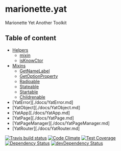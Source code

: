 # marionette.yat

Marionette Yet Another Toolkit

## Table of content
* [Helpers](./docs/helpers/readme.md)
	* [mixin](./docs/helpers/mixin.md)
	* [isKnowCtor](./docs/helpers/mixin.md)	
* [Mixins](./docs/mixins/readme.md)	
	* [GetNameLabel](./docs/mixins/get-name-label.md)
	* [GetOptionProperty](./docs/mixins/get-option-property.md)
	* [Radioable](./docs/mixins/Radioable.md)
	* [Stateable](./docs/mixins/Stateable.md)
	* [Startable](./docs/mixins/Startable.md)
	* [Childrenable](./docs/mixins/Childrenable.md)
* [YatError][./docs/YatError.md]
* [YatObject][./docs/YatObject.md]
* [YatApp][./docs/YatApp.md]
* [YatPage][./docs/YatPage.md]
* [YatPageManager][./docs/YatPageManager.md]
* [YatRouter][./docs/YatRouter.md]

[![Travis build status](http://img.shields.io/travis/taburetkin/marionette.yat.svg?style=flat)](https://travis-ci.org/taburetkin/marionette.yat)
[![Code Climate](https://codeclimate.com/github/taburetkin/marionette.yat/badges/gpa.svg)](https://codeclimate.com/github/taburetkin/marionette.yat)
[![Test Coverage](https://codeclimate.com/github/taburetkin/marionette.yat/badges/coverage.svg)](https://codeclimate.com/github/taburetkin/marionette.yat)
[![Dependency Status](https://david-dm.org/taburetkin/marionette.yat.svg)](https://david-dm.org/taburetkin/marionette.yat)
[![devDependency Status](https://david-dm.org/taburetkin/marionette.yat/dev-status.svg)](https://david-dm.org/taburetkin/marionette.yat#info=devDependencies)
